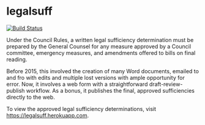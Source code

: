 # legalsuff

[![Build Status](https://travis-ci.org/DCCouncil/legalsufficiency.svg?branch=master)](https://travis-ci.org/DCCouncil/legalsufficiency)

Under the Council Rules, a written legal sufficiency determination must be prepared by the General Counsel for any measure approved by a Council committee, emergency measures, and amendments offered to bills on final reading.

Before 2015, this involved the creation of many Word documents, emailed to and fro with edits and multiple lost versions with ample opportunity for error. Now, it involves a web form with a straightforward draft-review-publish workflow. As a bonus, it publishes the final, approved sufficiencies directly to the web.

To view the approved legal sufficiency determinations, visit <https://legalsuff.herokuapp.com>.